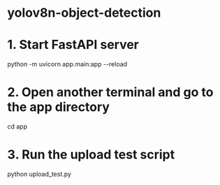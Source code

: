 # yolov8n-object-detection

# 1️. Start FastAPI server
python -m uvicorn app.main:app --reload

# 2️. Open another terminal and go to the app directory
cd app

# 3️. Run the upload test script
python upload_test.py
